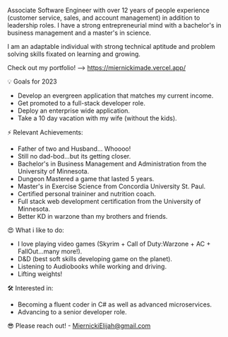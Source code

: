 Associate Software Engineer with over 12 years of people experience (customer service, sales, and account management) in addition to leadership roles. I have a strong entrepreneurial mind with a bachelor's in business management and a master's in science. 

I am an adaptable individual with strong technical aptitude and problem solving skills fixated on learning and growing. 

Check out my portfolio! -->  https://miernickimade.vercel.app/

💡 Goals for 2023
+ Develop an evergreen application that matches my current income.
+ Get promoted to a full-stack developer role.
+ Deploy an enterprise wide application.
+ Take a 10 day vacation with my wife (without the kids).

⚡ Relevant Achievements:
+ Father of two and Husband... Whoooo!
+ Still no dad-bod...but its getting closer.  
+ Bachelor's in Business Management and Administration from the University of Minnesota.
+ Dungeon Mastered a game that lasted 5 years.
+ Master's in Exercise Science from Concordia University St. Paul.
+ Certified personal traininer and nutrition coach. 
+ Full stack web development certification from the University of Minnesota.
+ Better KD in warzone than my brothers and friends. 

😍 What i like to do:
+ I love playing video games (Skyrim + Call of Duty:Warzone + AC + FallOut...many more!).
+ D&D (best soft skills developing game on the planet).
+ Listening to Audiobooks while working and driving.
+ Lifting weights! 

🛠 Interested in:
+  Becoming a fluent coder in C# as well as advanced microservices.
+  Advancing to a senior developer role. 

😎 Please reach out! - MiernickiElijah@gmail.com

